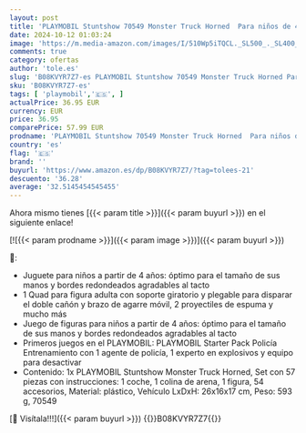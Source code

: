 ```yaml
---
layout: post
title: 'PLAYMOBIL Stuntshow 70549 Monster Truck Horned  Para niños de 4 a 10 años'
date: 2024-10-12 01:03:24
image: 'https://m.media-amazon.com/images/I/510Wp5iTQCL._SL500_._SL400_.jpg'
comments: true
category: ofertas
author: 'tole.es'
slug: 'B08KVYR7Z7-es PLAYMOBIL Stuntshow 70549 Monster Truck Horned Para niños...'
sku: 'B08KVYR7Z7-es'
tags: [ 'playmobil','🇪🇸', ]
actualPrice: 36.95 EUR
currency: EUR
price: 36.95
comparePrice: 57.99 EUR
prodname: 'PLAYMOBIL Stuntshow 70549 Monster Truck Horned  Para niños de 4 a 10 años'
country: 'es'
flag: '🇪🇸'
brand: ''
buyurl: 'https://www.amazon.es/dp/B08KVYR7Z7/?tag=tolees-21'
descuento: '36.28'
average: '32.5145454545455'
---
```


Ahora mismo tienes [{{< param title >}}]({{< param buyurl >}}) en el siguiente enlace!

[![{{< param prodname >}}]({{< param image >}})]({{< param buyurl >}})

🔎:

- Juguete para niños a partir de 4 años: óptimo para el tamaño de sus manos y bordes redondeados agradables al tacto
- 1 Quad para figura adulta con soporte giratorio y plegable para disparar el doble cañón y brazo de agarre móvil, 2 proyectiles de espuma y mucho más
- Juego de figuras para niños a partir de 4 años: óptimo para el tamaño de sus manos y bordes redondeados agradables al tacto
- Primeros juegos en el PLAYMOBIL: PLAYMOBIL Starter Pack Policía Entrenamiento con 1 agente de policía, 1 experto en explosivos y equipo para desactivar
- Contenido: 1x PLAYMOBIL Stuntshow Monster Truck Horned, Set con 57 piezas con instrucciones: 1 coche, 1 colina de arena, 1 figura, 54 accesorios, Material: plástico, Vehículo LxDxH: 26x16x17 cm, Peso: 593 g, 70549

[🛒 Visítala!!!]({{< param buyurl >}})
{{<world>}}B08KVYR7Z7{{</world>}}
